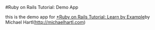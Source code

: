 #Ruby on Rails Tutorial: Demo App

this is the demo app for [*Ruby on Rails Tutorial: Learn by Example](http://railstutorial.org)by Michael Hartl(http://michaelhartl.com)